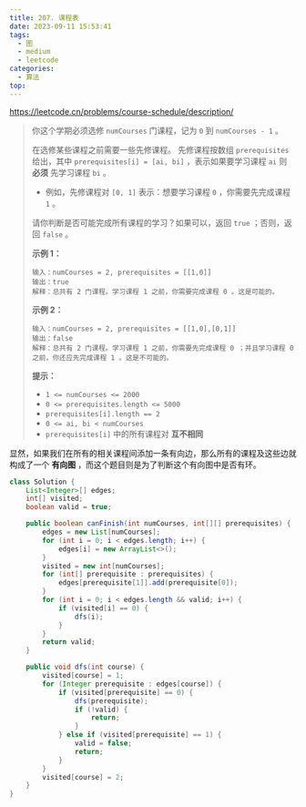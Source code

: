 ```yaml
---
title: 207. 课程表
date: 2023-09-11 15:53:41
tags:
  - 图
  - medium
  - leetcode
categories:
  - 算法
top:
---
```


https://leetcode.cn/problems/course-schedule/description/

<!-- more -->

> 你这个学期必须选修 `numCourses` 门课程，记为 `0` 到 `numCourses - 1` 。
>
> 在选修某些课程之前需要一些先修课程。 先修课程按数组 `prerequisites` 给出，其中 `prerequisites[i] = [ai, bi]` ，表示如果要学习课程 `ai` 则 **必须** 先学习课程 `bi` 。
>
> - 例如，先修课程对 `[0, 1]` 表示：想要学习课程 `0` ，你需要先完成课程 `1` 。
>
> 请你判断是否可能完成所有课程的学习？如果可以，返回 `true` ；否则，返回 `false` 。
>
>  
>
> **示例 1：**
>
> ```
> 输入：numCourses = 2, prerequisites = [[1,0]]
> 输出：true
> 解释：总共有 2 门课程。学习课程 1 之前，你需要完成课程 0 。这是可能的。
> ```
>
> **示例 2：**
>
> ```
> 输入：numCourses = 2, prerequisites = [[1,0],[0,1]]
> 输出：false
> 解释：总共有 2 门课程。学习课程 1 之前，你需要先完成课程 0 ；并且学习课程 0 之前，你还应先完成课程 1 。这是不可能的。
> ```
>
>  
>
> **提示：**
>
> - `1 <= numCourses <= 2000`
> - `0 <= prerequisites.length <= 5000`
> - `prerequisites[i].length == 2`
> - `0 <= ai, bi < numCourses`
> - `prerequisites[i]` 中的所有课程对 **互不相同**

显然，如果我们在所有的相关课程间添加一条有向边，那么所有的课程及这些边就构成了一个 **有向图** ，而这个题目则是为了判断这个有向图中是否有环。

```java
class Solution {
    List<Integer>[] edges;
    int[] visited;
    boolean valid = true;

    public boolean canFinish(int numCourses, int[][] prerequisites) {
        edges = new List[numCourses];
        for (int i = 0; i < edges.length; i++) {
            edges[i] = new ArrayList<>();
        }
        visited = new int[numCourses];
        for (int[] prerequisite : prerequisites) {
            edges[prerequisite[1]].add(prerequisite[0]);
        }
        for (int i = 0; i < edges.length && valid; i++) {
            if (visited[i] == 0) {
                dfs(i);
            }
        }
        return valid;
    }

    public void dfs(int course) {
        visited[course] = 1;
        for (Integer prerequisite : edges[course]) {
            if (visited[prerequisite] == 0) {
                dfs(prerequisite);
                if (!valid) {
                    return;
                }
            } else if (visited[prerequisite] == 1) {
                valid = false;
                return;
            }
        }
        visited[course] = 2;
    }
}
```

